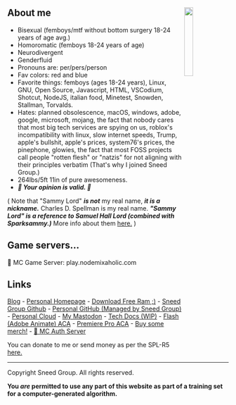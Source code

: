 ## About me <img src="pompom.jpg" width="20%" align="right">

* Bisexual (femboys/mtf without bottom surgery 18-24 years of age avg.)
* Homoromatic (femboys 18-24 years of age)
* Neurodivergent
* Genderfluid
* Pronouns are: per/pers/person
* Fav colors: red and blue
* Favorite things: femboys (ages 18-24 years), Linux, GNU, Open Source, Javascript, HTML, VSCodium, Shotcut, NodeJS, italian food, Minetest, Snowden, Stallman, Torvalds.
* Hates: planned obsolescence, macOS, windows, adobe, google, microsoft, mojang, the fact that nobody cares that most big tech services are spying on us, roblox's incompatibility with linux, slow internet speeds, Trump, apple's bullshit, apple's prices, system76's prices, the pinephone, glowies, the fact that most FOSS projects call people "rotten flesh" or "natzis" for not aligning with their principles verbatim (That's why I joined Sneed Group.)
* 264lbs/5ft 11in of pure awesomeness.
* ***💖 Your opinion is valid. 💖***

( Note that "Sammy Lord" ***is not*** my real name, ***it is a nickname.*** Charles D. Spellman is my real name. ***"Sammy Lord" is a reference to Samuel Hall Lord (combined with Sparksammy.)*** More info about them [here.](https://en.wikipedia.org/wiki/Samuel_Hall_Lord) )

## Game servers...

🍎 MC Game Server:
play.nodemixaholic.com

## Links
[Blog](/blog) - [Personal Homepage](/homepage) - [Download Free Ram ;)](/download-free-ram) - [Sneed Group Github](https://github.com/Sneed-Group) - [Personal GitHub (Managed by Sneed Group)](https://github.com/orgs/sammy-lord/) - [Personal Cloud](https://cloud.sparksammy.com) - [My Mastodon](https://skrt.social/@sparksammy) - [Tech Docs (WIP)](/tech-docs) - [Flash (Adobe Animate) ACA](/flashcert.pdf) - [Premiere Pro ACA](/ppcert.pdf) - [Buy some merch!](https://0xclthz.myspreadshop.com/) - [🔐 MC Auth Server](https://mcauth.nodemixaholic.com)

You can donate to me or send money as per the SPL-R5 [here.](https://coindrop.to/sneed-group)

---

Copyright Sneed Group. All rights reserved. 


**You *are* permitted to use any part of this website as part of a training set for a computer-generated algorithm.**

